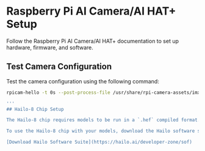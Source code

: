 # Raspberry Pi AI Camera/AI HAT+ Setup

Follow the Raspberry Pi AI Camera/AI HAT+ documentation to set up hardware, firmware, and software.

## Test Camera Configuration

Test the camera configuration using the following command:

```bash
rpicam-hello -t 0s --post-process-file /usr/share/rpi-camera-assets/imx500_posenet.json --viewfinder-width 1920 --viewfinder-height 1080 --framerate 30

'''
## Hailo-8 Chip Setup

The Hailo-8 chip requires models to be run in a `.hef` compiled format. I tried running a `.onnx` posenet model on the system, but only the CPU was available for computing.

To use the Hailo-8 chip with your models, download the Hailo software suite from the following link on a compatible system:

[Download Hailo Software Suite](https://hailo.ai/developer-zone/sof)
